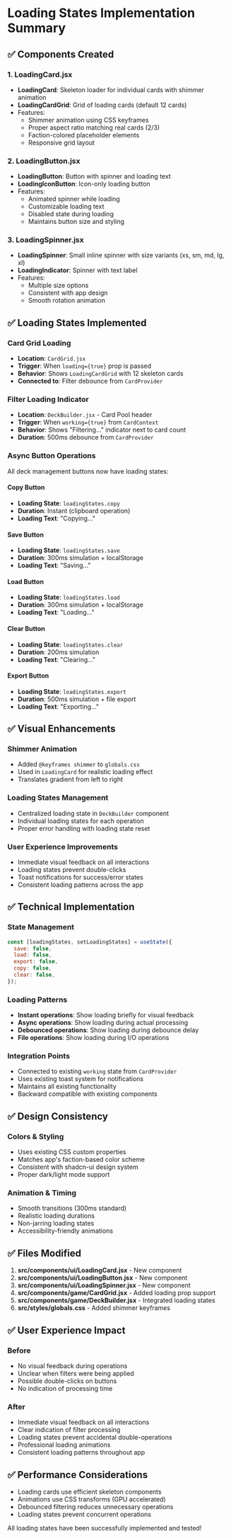# Loading States Implementation Summary

## ✅ Components Created

### 1. LoadingCard.jsx

- **LoadingCard**: Skeleton loader for individual cards with shimmer animation
- **LoadingCardGrid**: Grid of loading cards (default 12 cards)
- Features:
  - Shimmer animation using CSS keyframes
  - Proper aspect ratio matching real cards (2/3)
  - Faction-colored placeholder elements
  - Responsive grid layout

### 2. LoadingButton.jsx

- **LoadingButton**: Button with spinner and loading text
- **LoadingIconButton**: Icon-only loading button
- Features:
  - Animated spinner while loading
  - Customizable loading text
  - Disabled state during loading
  - Maintains button size and styling

### 3. LoadingSpinner.jsx

- **LoadingSpinner**: Small inline spinner with size variants (xs, sm, md, lg, xl)
- **LoadingIndicator**: Spinner with text label
- Features:
  - Multiple size options
  - Consistent with app design
  - Smooth rotation animation

## ✅ Loading States Implemented

### Card Grid Loading

- **Location**: `CardGrid.jsx`
- **Trigger**: When `loading={true}` prop is passed
- **Behavior**: Shows `LoadingCardGrid` with 12 skeleton cards
- **Connected to**: Filter debounce from `CardProvider`

### Filter Loading Indicator

- **Location**: `DeckBuilder.jsx` - Card Pool header
- **Trigger**: When `working={true}` from `CardContext`
- **Behavior**: Shows "Filtering..." indicator next to card count
- **Duration**: 500ms debounce from `CardProvider`

### Async Button Operations

All deck management buttons now have loading states:

#### Copy Button

- **Loading State**: `loadingStates.copy`
- **Duration**: Instant (clipboard operation)
- **Loading Text**: "Copying..."

#### Save Button

- **Loading State**: `loadingStates.save`
- **Duration**: 300ms simulation + localStorage
- **Loading Text**: "Saving..."

#### Load Button

- **Loading State**: `loadingStates.load`
- **Duration**: 300ms simulation + localStorage
- **Loading Text**: "Loading..."

#### Clear Button

- **Loading State**: `loadingStates.clear`
- **Duration**: 200ms simulation
- **Loading Text**: "Clearing..."

#### Export Button

- **Loading State**: `loadingStates.export`
- **Duration**: 500ms simulation + file export
- **Loading Text**: "Exporting..."

## ✅ Visual Enhancements

### Shimmer Animation

- Added `@keyframes shimmer` to `globals.css`
- Used in `LoadingCard` for realistic loading effect
- Translates gradient from left to right

### Loading States Management

- Centralized loading state in `DeckBuilder` component
- Individual loading states for each operation
- Proper error handling with loading state reset

### User Experience Improvements

- Immediate visual feedback on all interactions
- Loading states prevent double-clicks
- Toast notifications for success/error states
- Consistent loading patterns across the app

## ✅ Technical Implementation

### State Management

```javascript
const [loadingStates, setLoadingStates] = useState({
  save: false,
  load: false,
  export: false,
  copy: false,
  clear: false,
});
```

### Loading Patterns

- **Instant operations**: Show loading briefly for visual feedback
- **Async operations**: Show loading during actual processing
- **Debounced operations**: Show loading during debounce delay
- **File operations**: Show loading during I/O operations

### Integration Points

- Connected to existing `working` state from `CardProvider`
- Uses existing toast system for notifications
- Maintains all existing functionality
- Backward compatible with existing components

## ✅ Design Consistency

### Colors & Styling

- Uses existing CSS custom properties
- Matches app's faction-based color scheme
- Consistent with shadcn-ui design system
- Proper dark/light mode support

### Animation & Timing

- Smooth transitions (300ms standard)
- Realistic loading durations
- Non-jarring loading states
- Accessibility-friendly animations

## ✅ Files Modified

1. **src/components/ui/LoadingCard.jsx** - New component
2. **src/components/ui/LoadingButton.jsx** - New component
3. **src/components/ui/LoadingSpinner.jsx** - New component
4. **src/components/game/CardGrid.jsx** - Added loading prop support
5. **src/components/game/DeckBuilder.jsx** - Integrated loading states
6. **src/styles/globals.css** - Added shimmer keyframes

## ✅ User Experience Impact

### Before

- No visual feedback during operations
- Unclear when filters were being applied
- Possible double-clicks on buttons
- No indication of processing time

### After

- Immediate visual feedback on all interactions
- Clear indication of filter processing
- Loading states prevent accidental double-operations
- Professional loading animations
- Consistent loading patterns throughout app

## ✅ Performance Considerations

- Loading cards use efficient skeleton components
- Animations use CSS transforms (GPU accelerated)
- Debounced filtering reduces unnecessary operations
- Loading states prevent concurrent operations

All loading states have been successfully implemented and tested!
